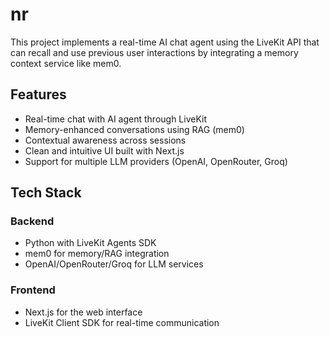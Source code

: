 # nr

This project implements a real-time AI chat agent using the LiveKit API that can recall and use previous user interactions by integrating a memory context service like mem0.

## Features

- Real-time chat with AI agent through LiveKit
- Memory-enhanced conversations using RAG (mem0)
- Contextual awareness across sessions
- Clean and intuitive UI built with Next.js
- Support for multiple LLM providers (OpenAI, OpenRouter, Groq)

## Tech Stack

### Backend
- Python with LiveKit Agents SDK
- mem0 for memory/RAG integration
- OpenAI/OpenRouter/Groq for LLM services
 
### Frontend
- Next.js for the web interface
- LiveKit Client SDK for real-time communication
